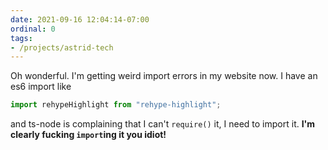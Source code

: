 ```yaml
---
date: 2021-09-16 12:04:14-07:00
ordinal: 0
tags:
- /projects/astrid-tech
---
```


Oh wonderful. I'm getting weird import errors in my website now. I have an es6
import like

```ts
import rehypeHighlight from "rehype-highlight";
```

and ts-node is complaining that I can't `require()` it, I need to import it.
**I'm clearly fucking `import`ing it you idiot!**
